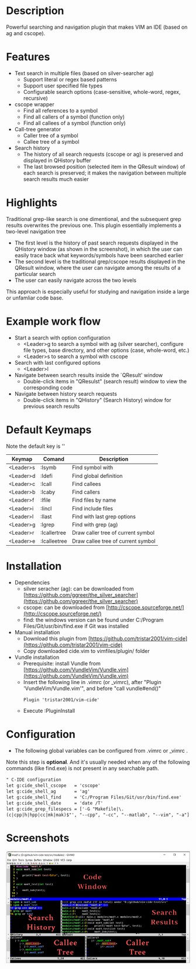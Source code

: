 # Description
Powerful searching and navigation plugin that makes VIM an IDE (based on ag and cscope).

# Features
* Text search in multiple files (based on silver-searcher ag)
  * Support literal or regex based patterns
  * Support user specified file types
  * Configurable search options (case-sensitive, whole-word, regex, recursive)
* cscope wrapper
  * Find all references to a symbol
  * Find all callers of a symbol (function only)
  * Find all callees of a symbol (function only)
* Call-tree generator
  * Caller tree of a symbol
  * Callee tree of a symbol
* Search history
  * The history of all search requests (cscope or ag) is preserved and displayed in QHistory buffer
  * The last browsed position (selected item in the QResult window) of each search is preserved; it makes the navigation between multiple search results much easier
  
# Highlights
Traditional grep-like search is one dimentional, and the subsequent grep results overwrites the previous one. This plugin essentially implements a two-level navigation tree
* The first level is the history of past search requests displayed in the QHistory window (as shown in the screenshot), in which the user can easily trace back what keywords/symbols have been searched earlier
* The second level is the traditional grep/cscope results displayed in the QResult window, where the user can navigate among the results of a particular search
* The user can easily navigate across the two levels

This approach is especially useful for studying and navigation inside a large or unfamliar code base.

# Example work flow
* Start a search with option configuration
  * \<Leader\>g to search a symbol with ag (silver searcher), configure file types, base directory, and other options (case, whole-word, etc.)
  * \<Leader\>s to search a symbol with cscope
* Search with last configured options
  * \<Leader\>l
* Navigate between search results inside the `QResult' window
  * Double-click items in "QResulst" (search result) window to view the corresponding code
* Navigate between history search requests
  * Double-click items in "QHistory" (Search History) window for previous search results

# Default Keymaps
Note the default <Leader> key is '\'

| Keymap      |  Comand            |  Description
|-------------|--------------------|------------------------------------|
| \<Leader\>s |  :Isymb<CR>        | Find symbol with                   |
| \<Leader\>d |  :Idefi<CR>        | Find global definition             |
| \<Leader\>c |  :Icall<CR>        | Find callees                       |
| \<Leader\>b |  :Icaby<CR>        | Find callers                       |
| \<Leader\>f |  :Ifile<CR>        | Find files by name                 |
| \<Leader\>i |  :Iincl<CR>        | Find include files                 |
| \<Leader\>l |  :Ilast<CR>        | Find with last grep options        |
| \<Leader\>g |  :Igrep<CR>        | Find with grep (ag)                |
| \<Leader\>r |  :Icallertree<CR>  | Draw caller tree of current symbol |
| \<Leader\>e |  :Icalleetree<CR>  | Draw callee tree of current symbol |

# Installation
* Dependencies
  * silver seracher (ag): can be downloaded from [https://github.com/ggreer/the_silver_searcher](https://github.com/ggreer/the_silver_searcher)
  * cscope: can be downloaded from [http://cscope.sourceforge.net/](http://cscope.sourceforge.net/)
  * find: the windows version can be found under C:/Program Files/Git/usr/bin/find.exe if Git was installed
* Manual installation
  * Download this plugin from [https://github.com/tristar2001/vim-cide](https://github.com/tristar2001/vim-cide)
  * Copy downloaded cide.vim to vimfiles/plugin/ folder
* Vundle installation
  * Prerequisite: install Vundle from [https://github.com/VundleVim/Vundle.vim](https://github.com/VundleVim/Vundle.vim)
  * Insert the following line in .vimrc (or \_vimrc), after "Plugin 'VundleVim/Vundle.vim'", and before "call vundle#end()"
    ```vim
    Plugin 'tristar2001/vim-cide'
    ```
  * Execute :PluginInstall

# Configuration
* The following global variables can be configured from .vimrc or \_vimrc .

Note this step is **optional**. And it's usually needed when any of the following commands (like find.exe) is not present in any searchable path.

```vim
" C-IDE configuration
let g:cide_shell_cscope   = 'cscope'
let g:cide_shell_ag       = 'ag'
let g:cide_shell_find     = 'C:/Program Files/Git/usr/bin/find.exe'
let g:cide_shell_date     = 'date /T'
let g:cide_grep_filespecs = ['-G "Makefile|\.(c|cpp|h|hpp|cc|mk|mak)$"', "--cpp", "-cc", "--matlab", "--vim", "-a"]
```
# Screenshots
![main](https://github.com/tristar2001/images/blob/master/vim-cide/main.png)

